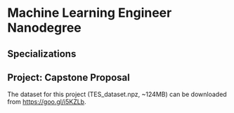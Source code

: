 # Machine Learning Engineer Nanodegree
## Specializations
## Project: Capstone Proposal

The dataset for this project (TES_dataset.npz, ~124MB) can be downloaded from https://goo.gl/i5KZLb.